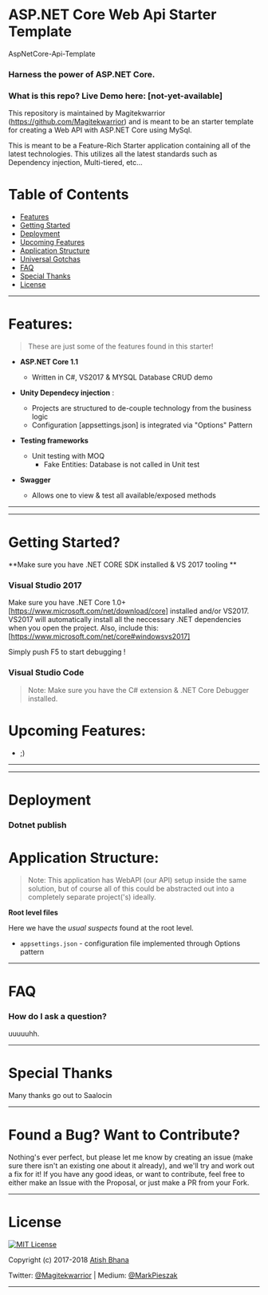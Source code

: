 # ASP.NET Core Web Api Starter Template

AspNetCore-Api-Template

### Harness the power of ASP.NET Core.

### What is this repo? Live Demo here: [not-yet-available]

This repository is maintained by Magitekwarrior (https://github.com/Magitekwarrior) and is meant to be an starter template
for creating a Web API with ASP.NET Core using MySql. 

This is meant to be a Feature-Rich Starter application containing all of the latest technologies.
This utilizes all the latest standards such as Dependency injection, Multi-tiered, etc...

# Table of Contents

* [Features](#features)
* [Getting Started](#getting-started)
* [Deployment](#deployment)
* [Upcoming Features](#upcoming-features)
* [Application Structure](#application-structure)
* [Universal Gotchas](#universal-gotchas)
* [FAQ](#faq---also-check-out-the-faq-issues-label)
* [Special Thanks](#special-thanks)
* [License](#license)

---

# Features:

> These are just some of the features found in this starter!

- **ASP.NET Core 1.1**
  - Written in C#, VS2017 & MYSQL Database CRUD demo

- **Unity Dependecy injection** :
  - Projects are structured to de-couple technology from the business logic
  - Configuration [appsettings.json] is integrated via "Options" Pattern

- **Testing frameworks**
  - Unit testing with MOQ
    - Fake Entities: Database is not called in Unit test

- **Swagger**
  - Allows one to view & test all available/exposed methods

----

----
  
# Getting Started?

**Make sure you have .NET CORE SDK  installed & VS 2017 tooling **

### Visual Studio 2017

Make sure you have .NET Core 1.0+ [https://www.microsoft.com/net/download/core] installed and/or VS2017.
VS2017 will automatically install all the neccessary .NET dependencies when you open the project.
Also, include this: [https://www.microsoft.com/net/core#windowsvs2017]

Simply push F5 to start debugging !

### Visual Studio Code

> Note: Make sure you have the C# extension & .NET Core Debugger installed.

# Upcoming Features:

-  ;) 

----

----

# Deployment

### Dotnet publish


# Application Structure:

> Note: This application has WebAPI (our API) setup inside the same solution, but of course all of this 
could be abstracted out into a completely separate project('s) ideally. 

**Root level files** 

Here we have the *usual suspects* found at the root level.

- `appsettings.json` - configuration file implemented through Options pattern

----
 
# FAQ

### How do I ask a question?

uuuuuhh.

----

# Special Thanks

Many thanks go out to Saalocin 

----
 
# Found a Bug? Want to Contribute?

Nothing's ever perfect, but please let me know by creating an issue (make sure there isn't an existing one about it already), and we'll try and work out a fix for it! If you have any good ideas, or want to contribute, feel free to either make an Issue with the Proposal, or just make a PR from your Fork.

----

# License

[![MIT License](https://img.shields.io/badge/license-MIT-blue.svg?style=flat)](/LICENSE) 

Copyright (c) 2017-2018 [Atish Bhana](https://github.com/Magitekwarrior)

Twitter: [@Magitekwarrior](http://twitter.com/Magitekwarrior) | Medium: [@MarkPieszak](https://medium.com/@MarkPieszak)

----
